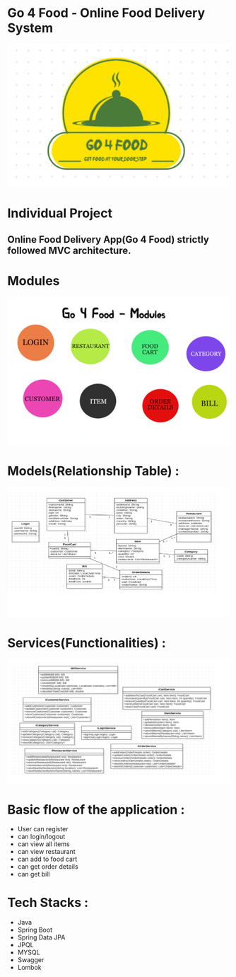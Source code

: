# Go 4 Food - Online Food Delivery System
<img src="./Assets/Food.png">

# Individual Project

## Online Food Delivery App(Go 4 Food) strictly followed MVC architecture.

# Modules
<img src="./Assets/Modules.png">

# Models(Relationship Table) : 
<img src="./Assets/models.png">

# Services(Functionalities) : 
<img src="./Assets/services.png">

# Basic flow of the application : 
- User can register
- can login/logout
- can view all items
- can view restaurant
- can add to food cart
- can get order details
- can get bill 

# Tech Stacks : 
- Java
- Spring Boot
- Spring Data JPA
- JPQL
- MYSQL
- Swagger
- Lombok



